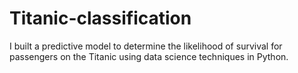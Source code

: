 # Titanic-classification
I built a predictive model to determine the likelihood of survival for passengers on the Titanic using data science techniques in Python.
